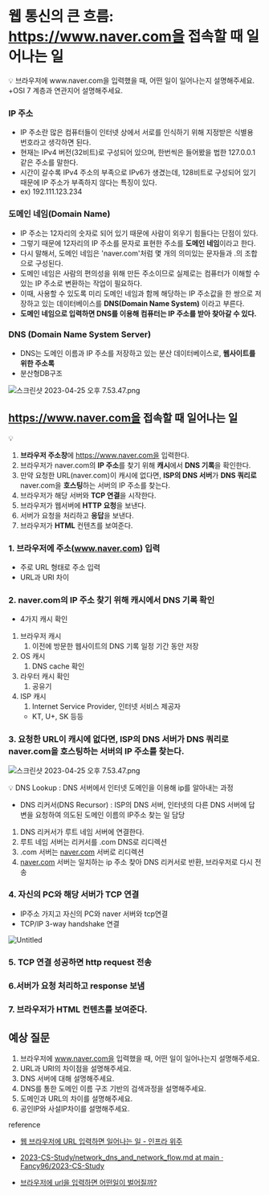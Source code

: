 # 웹 통신의 큰 흐름: https://www.naver.com을 접속할 때 일어나는 일
<aside>
💡 브라우저에 www.naver.com을 입력했을 때, 어떤 일이 일어나는지 설명해주세요.
+OSI 7 계층과 연관지어 설명해주세요.

</aside>

### IP 주소

- IP 주소란 많은 컴퓨터들이 인터넷 상에서 서로를 인식하기 위해 지정받은 식별용 번호라고 생각하면 된다.
- 현재는 IPv4 버전(32비트)로 구성되어 있으며, 한번씩은 들어봤을 법한 127.0.0.1 같은 주소를 말한다.
- 시간이 갈수록 IPv4 주소의 부족으로 IPv6가 생겼는데, 128비트로 구성되어 있기 때문에 IP 주소가 부족하지 않다는 특징이 있다.
- ex) 192.111.123.234

### 도메인 네임(Domain Name)

- IP 주소는 12자리의 숫자로 되어 있기 때문에 사람이 외우기 힘들다는 단점이 있다.
- 그렇기 때문에 12자리의 IP 주소를 문자로 표현한 주소를 **도메인 네임**이라고 한다.
- 다시 말해서, 도메인 네임은 'naver.com'처럼 몇 개의 의미있는 문자들과 .의 조합으로 구성된다.
- 도메인 네임은 사람의 편의성을 위해 만든 주소이므로 실제로는 컴퓨터가 이해할 수 있는 IP 주소로 변환하는 작업이 필요하다.
- 이때, 사용할 수 있도록 미리 도메인 네임과 함께 해당하는 IP 주소값을 한 쌍으로 저장하고 있는 데이터베이스를 **DNS(Domain Name System)** 이라고 부른다.
- **도메인 네임으로 입력하면 DNS를 이용해 컴퓨터는 IP 주소를 받아 찾아갈 수 있다.**

### DNS (Domain Name System Server)

- DNS는 도메인 이름과 IP 주소를 저장하고 있는 분산 데이터베이스로, **웹사이트를 위한 주소록**
- 분산형DB구조

![스크린샷 2023-04-25 오후 7.53.47.png](https://s3-us-west-2.amazonaws.com/secure.notion-static.com/24756bd2-22c8-4e70-b921-42d7ced48702/%E1%84%89%E1%85%B3%E1%84%8F%E1%85%B3%E1%84%85%E1%85%B5%E1%86%AB%E1%84%89%E1%85%A3%E1%86%BA_2023-04-25_%E1%84%8B%E1%85%A9%E1%84%92%E1%85%AE_7.53.47.png)

## https://www.naver.com을 접속할 때 일어나는 일

<aside>
💡

1. **브라우저 주소창**에 https://www.naver.com을 입력한다.
2. 브라우저가 naver.com의 **IP 주소**를 찾기 위해 **캐시**에서 **DNS 기록**을 확인한다.
3. 만약 요청한 URL(naver.com)이 캐시에 없다면, **ISP의 DNS 서버**가 **DNS 쿼리로** naver.com을 **호스팅**하는 서버의 IP 주소를 찾는다.
4. 브라우저가 해당 서버와 **TCP 연결**을 시작한다.
5. 브라우저가 웹서버에 **HTTP 요청**을 보낸다.
6. 서버가 요청을 처리하고 **응답**을 보낸다.
7. 브라우저가 **HTML** 컨텐츠를 보여준다.
</aside>

### 1. 브라우저에 주소(www.naver.com) 입력

- 주로 URL 형태로 주소 입력
- URL과 URI 차이

### 2. naver.com의 IP 주소 찾기 위해 캐시에서 DNS 기록 확인

- 4가지 캐시 확인
1. 브라우저 캐시
    1. 이전에 방문한 웹사이트의 DNS 기록 일정 기간 동안 저장
2. OS 캐시
    1. DNS cache 확인
3. 라우터 캐시 확인
    1. 공유기
4. ISP 캐시
    1. Internet Service Provider, 인터넷 서비스 제공자
    - KT, U+, SK 등등

### 3. 요청한 URL이 캐시에 없다면, ISP의 DNS 서버가 DNS 쿼리로 naver.com을 호스팅하는 서버의 IP 주소를 찾는다.

![스크린샷 2023-04-25 오후 7.53.47.png](https://s3-us-west-2.amazonaws.com/secure.notion-static.com/24756bd2-22c8-4e70-b921-42d7ced48702/%E1%84%89%E1%85%B3%E1%84%8F%E1%85%B3%E1%84%85%E1%85%B5%E1%86%AB%E1%84%89%E1%85%A3%E1%86%BA_2023-04-25_%E1%84%8B%E1%85%A9%E1%84%92%E1%85%AE_7.53.47.png)

<aside>
💡 DNS Lookup : DNS 서버에서 인터넷 도메인을 이용해 ip를 알아내는 과정

</aside>

- DNS 리커서(DNS Recursor) : ISP의 DNS 서버, 인터넷의 다른 DNS 서버에 답변을 요청하여 의도된 도메인 이름의 IP주소 찾는 일 담당
1. DNS 리커서가 루트 네임 서버에 연결한다.
2. 루트 네임 서버는 리커서를 .com DNS로 리디렉션
3. .com 서버는 [naver.com](http://naver.com) 서버로 리디렉션
4. [naver.com](http://naver.com) 서버는 일치하는 ip 주소 찾아 DNS 리커서로 반환, 브라우저로 다시 전송

### 4. 자신의 PC와 해당 서버가 TCP 연결

- IP주소 가지고 자신의 PC와 naver 서버와 tcp연결
- TCP/IP 3-way handshake 연결

![Untitled](https://s3-us-west-2.amazonaws.com/secure.notion-static.com/8068a1de-c892-4472-9631-6a8cb16728f2/Untitled.jpeg)

### 5. TCP 연결 성공하면 http request 전송

### 6.서버가 요청 처리하고 response 보냄

### 7. 브라우저가 HTML 컨텐츠를 보여준다.


## 예상 질문
1. 브라우저에 www.naver.com을 입력했을 때, 어떤 일이 일어나는지 설명해주세요.
2. URL과 URI의 차이점을 설명해주세요.
3. DNS 서버에 대해 설명해주세요.
4. DNS를 통한 도메인 이름 구조 기반의 검색과정을 설명해주세요.
5. 도메인과 URL의 차이를 설명해주세요.
6. 공인IP와 사설IP차이를 설명해주세요.




reference

- [웹 브라우저에 URL 입력하면 일어나는 일 - 인프라 위주](https://youtu.be/GAyZ_QgYYYo)

- [2023-CS-Study/network_dns_and_network_flow.md at main · Fancy96/2023-CS-Study](https://github.com/Fancy96/2023-CS-Study/blob/main/Network/network_dns_and_network_flow.md)

- [브라우저에 url을 입력하면 어떤일이 벌어질까?](https://velog.io/@khy226/브라우저에-url을-입력하면-어떤일이-벌어질까)


